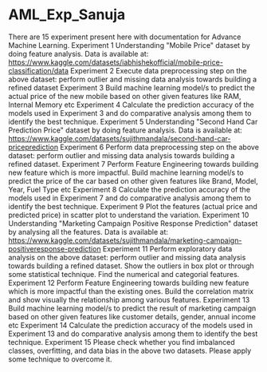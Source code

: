 # AML_Exp_Sanuja
There are 15 experiment present here with documentation for Advance Machine Learning.
Experiment 1
Understanding "Mobile Price" dataset by doing feature analysis. Data is available at:
https://www.kaggle.com/datasets/iabhishekofficial/mobile-price-classification/data 
Experiment 2 
Execute data preprocessing step on the above dataset: perform outlier and missing data
analysis towards building a refined dataset 
Experiment 3 
Build machine learning model/s to predict the actual price of the new mobile based on
other given features like RAM, Internal Memory etc 
Experiment 4 
Calculate the prediction accuracy of the models used in Experiment 3 and do comparative
analysis among them to identify the best technique. 
Experiment 5
Understanding "Second Hand Car Prediction Price" dataset by doing feature analysis. Data
is available at: https://www.kaggle.com/datasets/sujithmandala/second-hand-car-priceprediction
Experiment 6 
Perform data preprocessing step on the above dataset: perform outlier and missing data
analysis towards building a refined dataset. 
Experiment 7
Perform Feature Engineering towards building new feature which is more impactful.
Build machine learning model/s to predict the price of the car based on other given
features like Brand, Model, Year, Fuel Type etc
Experiment 8 
Calculate the prediction accuracy of the models used in Experiment 7 and do comparative
analysis among them to identify the best technique. 
Experiment 9 
Plot the features (actual price and predicted price) in scatter plot to understand the
variation. 
Experiment 10
Understanding "Marketing Campaign Positive Response Prediction" dataset by analysing
all the features. Data is available at:
https://www.kaggle.com/datasets/sujithmandala/marketing-campaign-positiveresponse-prediction
Experiment 11
Perform exploratory data analysis on the above dataset: perform outlier and missing data
analysis towards building a refined dataset. Show the outliers in box plot or through some
statistical technique. Find the numerical and categorial features.
Experiment 12
Perform Feature Engineering towards building new feature which is more impactful than
the existing ones. Build the correlation matrix and show visually the relationship among
various features.
Experiment 13 
Build machine learning model/s to predict the result of marketing campaign based on
other given features like customer details, gender, annual income etc 
Experiment 14 
Calculate the prediction accuracy of the models used in Experiment 13 and do comparative
analysis among them to identify the best technique. 
Experiment 15 
Please check whether you find imbalanced classes, overfitting, and data bias in the above
two datasets. Please apply some technique to overcome it. 
